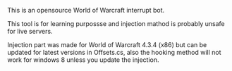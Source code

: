 This is an opensource World of Warcraft interrupt bot.

This tool is for learning purpossse and injection mathod is probably unsafe for live servers.

Injection part was made for World of Warcraft 4.3.4 (x86) but can be updated for latest versions in Offsets.cs, also the hooking method will not work for windows 8 unless you update the injection.
